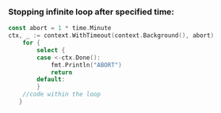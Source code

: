 ### Stopping infinite loop after specified time:



```go
const abort = 1 * time.Minute
ctx, _ := context.WithTimeout(context.Background(), abort)
	for {
		select {
		case <-ctx.Done():
			fmt.Println("ABORT")
			return
		default:
		}
    //code within the loop
   }
```
